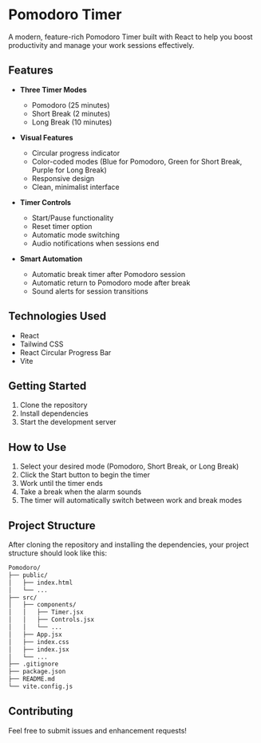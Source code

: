 # Pomodoro Timer

A modern, feature-rich Pomodoro Timer built with React to help you boost productivity and manage your work sessions effectively.

## Features

- **Three Timer Modes**

  - Pomodoro (25 minutes)
  - Short Break (2 minutes)
  - Long Break (10 minutes)

- **Visual Features**

  - Circular progress indicator
  - Color-coded modes (Blue for Pomodoro, Green for Short Break, Purple for Long Break)
  - Responsive design
  - Clean, minimalist interface

- **Timer Controls**

  - Start/Pause functionality
  - Reset timer option
  - Automatic mode switching
  - Audio notifications when sessions end

- **Smart Automation**
  - Automatic break timer after Pomodoro session
  - Automatic return to Pomodoro mode after break
  - Sound alerts for session transitions

## Technologies Used

- React
- Tailwind CSS
- React Circular Progress Bar
- Vite

## Getting Started

1. Clone the repository
2. Install dependencies
3. Start the development server

## How to Use

1. Select your desired mode (Pomodoro, Short Break, or Long Break)
2. Click the Start button to begin the timer
3. Work until the timer ends
4. Take a break when the alarm sounds
5. The timer will automatically switch between work and break modes

## Project Structure

After cloning the repository and installing the dependencies, your project structure should look like this:

```bash
Pomodoro/
├── public/
│   ├── index.html
│   └── ...
├── src/
│   ├── components/
│   │   ├── Timer.jsx
│   │   ├── Controls.jsx
│   │   └── ...
│   ├── App.jsx
│   ├── index.css
│   ├── index.jsx
│   └── ...
├── .gitignore
├── package.json
├── README.md
└── vite.config.js
```

## Contributing

Feel free to submit issues and enhancement requests!